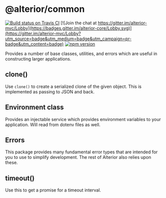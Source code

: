# @alterior/common

[![Build status on Travis CI](https://travis-ci.org/alterior-mvc/alterior.svg?branch=master)](https://travis-ci.org/alterior-mvc/alterior)
[![Join the chat at https://gitter.im/alterior-mvc/Lobby](https://badges.gitter.im/alterior-core/Lobby.svg)](https://gitter.im/alterior-mvc/Lobby?utm_source=badge&utm_medium=badge&utm_campaign=pr-badge&utm_content=badge)
[![npm version](https://badge.fury.io/js/%40alterior%2Fcore.svg)](https://www.npmjs.com/package/@alterior/core)

Provides a number of base classes, utilities, and errors which are useful in constructing larger applications.

## clone()

Use `clone()` to create a serialized clone of the given object. This is implemented as passing to JSON and back.

## Environment class 

Provides an injectable service which provides environment variables to your application. Will read from dotenv files as well.

## Errors

This package provides many fundamental error types that are intended for you to use to simplify development. The rest of 
Alterior also relies upon these.

## timeout()

Use this to get a promise for a timeout interval.